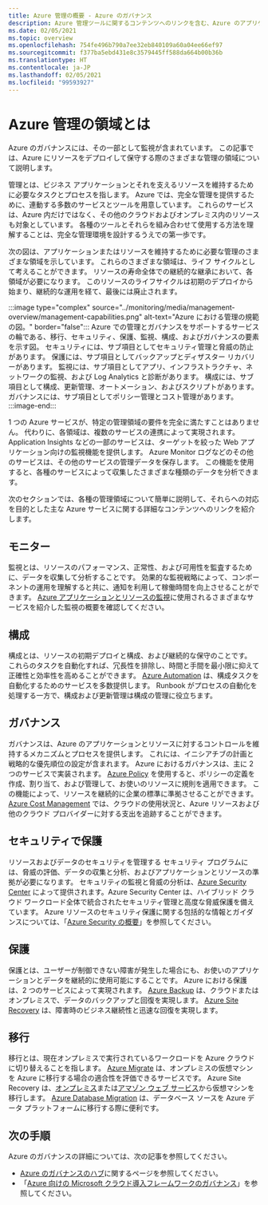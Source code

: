 ```yaml
---
title: Azure 管理の概要 - Azure のガバナンス
description: Azure 管理ツールに関するコンテンツへのリンクを含む、Azure のアプリケーションおよびリソースの管理の領域の概要です。
ms.date: 02/05/2021
ms.topic: overview
ms.openlocfilehash: 754fe496b790a7ee32eb840109a60a04ee66ef97
ms.sourcegitcommit: f377ba5ebd431e8c3579445ff588da664b00b36b
ms.translationtype: HT
ms.contentlocale: ja-JP
ms.lasthandoff: 02/05/2021
ms.locfileid: "99593927"
---
```

# <a name="what-are-the-azure-management-areas"></a>Azure 管理の領域とは

Azure のガバナンスには、その一部として監視が含まれています。 この記事では、Azure にリソースをデプロイして保守する際のさまざまな管理の領域について説明します。

管理とは、ビジネス アプリケーションとそれを支えるリソースを維持するために必要なタスクとプロセスを指します。 Azure では、完全な管理を提供するために、連動する多数のサービスとツールを用意しています。 これらのサービスは、Azure 内だけではなく、その他のクラウドおよびオンプレミス内のリソースも対象としています。 各種のツールとそれらを組み合わせて使用する方法を理解することは、完全な管理環境を設計するうえでの第一歩です。

次の図は、アプリケーションまたはリソースを維持するために必要な管理のさまざまな領域を示しています。 これらのさまざまな領域は、ライフ サイクルとして考えることができます。 リソースの寿命全体での継続的な継承において、各領域が必要になります。 このリソースのライフサイクルは初期のデプロイから始まり、継続的な運用を経て、最後には廃止されます。

:::image type="complex" source="../monitoring/media/management-overview/management-capabilities.png" alt-text="Azure における管理の規範の図。" border="false":::
   Azure での管理とガバナンスをサポートするサービスの輪である、移行、セキュリティ、保護、監視、構成、およびガバナンスの要素を示す図。 セキュリティには、サブ項目としてセキュリティ管理と脅威の防止があります。 保護には、サブ項目としてバックアップとディザスター リカバリーがあります。 監視には、サブ項目としてアプリ、インフラストラクチャ、ネットワークの監視、および Log Analytics と診断があります。 構成には、サブ項目として構成、更新管理、オートメーション、およびスクリプトがあります。 ガバナンスには、サブ項目としてポリシー管理とコスト管理があります。
:::image-end:::

1 つの Azure サービスが、特定の管理領域の要件を完全に満たすことはありません。 代わりに、各領域は、複数のサービスの連携によって実現されます。 Application Insights などの一部のサービスは、ターゲットを絞った Web アプリケーション向けの監視機能を提供します。 Azure Monitor ログなどのその他のサービスは、その他のサービスの管理データを保存します。 この機能を使用すると、各種のサービスによって収集したさまざまな種類のデータを分析できます。

次のセクションでは、各種の管理領域について簡単に説明して、それらへの対応を目的とした主な Azure サービスに関する詳細なコンテンツへのリンクを紹介します。

## <a name="monitor"></a>モニター

監視とは、リソースのパフォーマンス、正常性、および可用性を監査するために、データを収集して分析することです。 効果的な監視戦略によって、コンポーネントの運用を理解すると共に、通知を利用して稼働時間を向上させることができます。 [Azure アプリケーションとリソースの監視](../azure-monitor/overview.md)に使用されるさまざまなサービスを紹介した監視の概要を確認してください。

## <a name="configure"></a>構成

構成とは、リソースの初期デプロイと構成、および継続的な保守のことです。
これらのタスクを自動化すれば、冗長性を排除し、時間と手間を最小限に抑えて正確性と効率性を高めることができます。 [Azure Automation](../automation/automation-intro.md) は、構成タスクを自動化するためのサービスを多数提供します。 Runbook がプロセスの自動化を処理する一方で、構成および更新管理は構成の管理に役立ちます。

## <a name="govern"></a>ガバナンス

ガバナンスは、Azure のアプリケーションとリソースに対するコントロールを維持するメカニズムとプロセスを提供します。 これには、イニシアチブの計画と戦略的な優先順位の設定が含まれます。
Azure におけるガバナンスは、主に 2 つのサービスで実装されます。 [Azure Policy](./policy/overview.md) を使用すると、ポリシーの定義を作成、割り当て、および管理して、お使いのリソースに規則を適用できます。
この機能によって、リソースを継続的に企業の標準に準拠させることができます。
[Azure Cost Management](../cost-management-billing/cost-management-billing-overview.md) では、クラウドの使用状況と、Azure リソースおよび他のクラウド プロバイダーに対する支出を追跡することができます。

## <a name="secure"></a>セキュリティで保護

リソースおよびデータのセキュリティを管理する セキュリティ プログラムには、脅威の評価、データの収集と分析、およびアプリケーションとリソースの準拠が必要になります。 セキュリティの監視と脅威の分析は、[Azure Security Center](../security-center/security-center-introduction.md) によって提供されます。Azure Security Center は、ハイブリッド クラウド ワークロード全体で統合されたセキュリティ管理と高度な脅威保護を備えています。 Azure リソースのセキュリティ保護に関する包括的な情報とガイダンスについては、「[Azure Security の概要](../security/fundamentals/overview.md)」を参照してください。

## <a name="protect"></a>保護

保護とは、ユーザーが制御できない障害が発生した場合にも、お使いのアプリケーションとデータを継続的に使用可能にすることです。 Azure における保護は、2 つのサービスによって実現されます。 [Azure Backup](../backup/backup-overview.md) は、クラウドまたはオンプレミスで、データのバックアップと回復を実現します。 [Azure Site Recovery](../site-recovery/site-recovery-overview.md) は、障害時のビジネス継続性と迅速な回復を実現します。

## <a name="migrate"></a>移行

移行とは、現在オンプレミスで実行されているワークロードを Azure クラウドに切り替えることを指します。
[Azure Migrate](../migrate/migrate-services-overview.md) は、オンプレミスの仮想マシンを Azure に移行する場合の適合性を評価できるサービスです。 Azure Site Recovery は、[オンプレミス](../site-recovery/migrate-tutorial-on-premises-azure.md)または[アマゾン ウェブ サービス](../site-recovery/migrate-tutorial-aws-azure.md)から仮想マシンを移行します。 [Azure Database Migration](../dms/dms-overview.md) は、データベース ソースを Azure データ プラットフォームに移行する際に便利です。

## <a name="next-steps"></a>次の手順

Azure のガバナンスの詳細については、次の記事を参照してください。

- [Azure のガバナンスのハブ](./index.yml)に関するページを参照してください。
- 「[Azure 向けの Microsoft クラウド導入フレームワークのガバナンス](/azure/cloud-adoption-framework/govern/)」を参照してください。